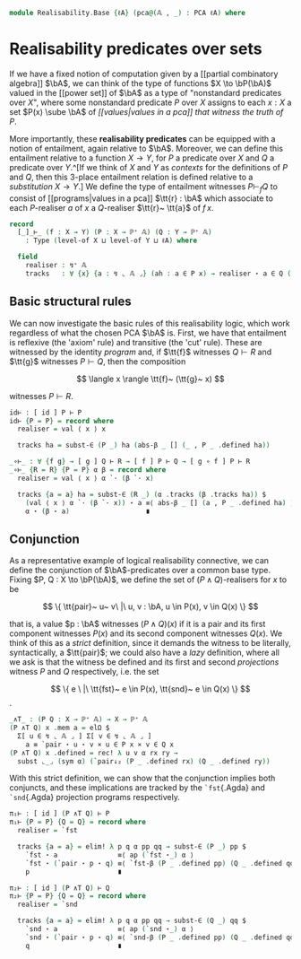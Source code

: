 <!--
```agda
open import 1Lab.Prelude

open import Data.Partial.Total
open import Data.Partial.Base
open import Data.Vec.Base

open import Realisability.PCA

import Realisability.Data.Pair
import Realisability.PCA.Sugar
import Realisability.Data.Sum
```
-->

```agda
module Realisability.Base {ℓA} (pca@(𝔸 , _) : PCA ℓA) where
```

<!--
```agda
open Realisability.PCA.Sugar pca
open Realisability.Data.Pair pca
open Realisability.Data.Sum pca

private variable
  ℓ ℓ' ℓ'' : Level
  X Y Z : Type ℓ'
  n : Nat
```
-->

# Realisability predicates over sets

If we have a fixed notion of computation given by a [[partial
combinatory algebra]] $\bA$, we can think of the type of functions $X
\to \bP(\bA)$ valued in the [[power set]] of $\bA$ as a type of
"nonstandard predicates over $X$", where some nonstandard predicate $P$
over $X$ assigns to each $x : X$ a set $P(x) \sube \bA$ of
*[[values|values in a pca]] that witness the truth of $P$*.

More importantly, these **realisability predicates** can be equipped
with a notion of entailment, again relative to $\bA$. Moreover, we can
define this entailment relative to a function $X \to Y$, for $P$ a
predicate over $X$ and $Q$ a predicate over $Y$.^[If we think of $X$ and
$Y$ as *contexts* for the definitions of $P$ and $Q$, then this 3-place
entailment relation is defined relative to a *substitution* $X \to Y$.]
We define the type of entailment witnesses $P \vdash_f Q$ to consist of
[[programs|values in a pca]] $\tt{r} : \bA$ which associate to
each $P$-realiser $a$ of $x$ a $Q$-realiser $\tt{r}~ \tt{a}$ of $f\, x$.

```agda
record
  [_]_⊢_ (f : X → Y) (P : X → ℙ⁺ 𝔸) (Q : Y → ℙ⁺ 𝔸)
    : Type (level-of X ⊔ level-of Y ⊔ ℓA) where

  field
    realiser : ↯⁺ 𝔸
    tracks   : ∀ {x} {a : ↯ ⌞ 𝔸 ⌟} (ah : a ∈ P x) → realiser ⋆ a ∈ Q (f x)
```

<!--
```agda
  realiser↓ : ∀ {x} {a : ↯ ⌞ 𝔸 ⌟} (ah : a ∈ P x) → ⌞ realiser ⋆ a ⌟
  realiser↓ ah = Q _ .defined (tracks  ah)

private unquoteDecl eqv' = declare-record-iso eqv' (quote [_]_⊢_)

open [_]_⊢_ public

instance
  tracks-to-term : ∀ {V : Type} {P : X → ℙ⁺ 𝔸} {Q : Y → ℙ⁺ 𝔸} {f : X → Y} → To-term V ([ f ] P ⊢ Q)
  tracks-to-term = record { to = λ x → const (x .realiser) }

  tracks-to-part : ∀ {P : X → ℙ⁺ 𝔸} {Q : Y → ℙ⁺ 𝔸} {f : X → Y} → To-part ([ f ] P ⊢ Q) ⌞ 𝔸 ⌟
  tracks-to-part = record { to-part = λ x → x .realiser .fst }

private
  variable P Q R : X → ℙ⁺ 𝔸

  subst-∈ : (P : ℙ⁺ 𝔸) {x y : ↯ ⌞ 𝔸 ⌟} → x ∈ P → y ≡ x → y ∈ P
  subst-∈ P hx p = subst (_∈ P) (sym p) hx
```
-->

## Basic structural rules

We can now investigate the basic rules of this realisability logic,
which work regardless of what the chosen PCA $\bA$ is. First, we have
that entailment is reflexive (the 'axiom' rule) and transitive (the
'cut' rule). These are witnessed by the identity *program* and, if
$\tt{f}$ witnesses $Q \vdash R$ and $\tt{g}$ witnesses $P \vdash Q$,
then the composition

$$
\langle x \rangle \tt{f}~ (\tt{g}~ x)
$$

witnesses $P \vdash R$.

```agda
id⊢ : [ id ] P ⊢ P
id⊢ {P = P} = record where
  realiser = val ⟨ x ⟩ x

  tracks ha = subst-∈ (P _) ha (abs-β _ [] (_ , P _ .defined ha))

_∘⊢_ : ∀ {f g} → [ g ] Q ⊢ R → [ f ] P ⊢ Q → [ g ∘ f ] P ⊢ R
_∘⊢_ {R = R} {P = P} α β = record where
  realiser = val ⟨ x ⟩ α `· (β `· x)

  tracks {a = a} ha = subst-∈ (R _) (α .tracks (β .tracks ha)) $
    (val ⟨ x ⟩ α `· (β `· x)) ⋆ a ≡⟨ abs-β _ [] (a , P _ .defined ha) ⟩
    α ⋆ (β ⋆ a)                   ∎
```

## Conjunction

As a representative example of logical realisability connective, we can
define the conjunction of $\bA$-predicates over a common base type.
Fixing $P, Q : X \to \bP(\bA)$, we define the set of $(P \land
Q)$-realisers for $x$ to be

$$
\{ \tt{pair}~ u~ v\ |\ u, v : \bA, u \in P(x), v \in Q(x) \}
$$

that is, a value $p : \bA$ witnesses $(P \land Q)(x)$ if it is a pair
and its first component witnesses $P(x)$ and its second component
witnesses $Q(x)$. We think of this as a *strict* definition, since it
demands the witness to be literally, syntactically, a $\tt{pair}$; we
could also have a *lazy* definition, where all we ask is that the
witness be defined and its first and second *projections* witness $P$
and $Q$ respectively, i.e. the set

$$
\{ e \ |\ \tt{fst}~ e \in P(x), \tt{snd}~ e \in Q(x) \}
$$.

```agda
_∧T_ : (P Q : X → ℙ⁺ 𝔸) → X → ℙ⁺ 𝔸
(P ∧T Q) x .mem a = elΩ $
  Σ[ u ∈ ↯ ⌞ 𝔸 ⌟ ] Σ[ v ∈ ↯ ⌞ 𝔸 ⌟ ]
    a ≡ `pair ⋆ u ⋆ v × u ∈ P x × v ∈ Q x
(P ∧T Q) x .defined = rec! λ u v α rx ry →
  subst ⌞_⌟ (sym α) (`pair↓₂ (P _ .defined rx) (Q _ .defined ry))
```

With this strict definition, we can show that the conjunction implies
both conjuncts, and these implications are tracked by the `` `fst
``{.Agda} and `` `snd ``{.Agda} projection programs respectively.

```agda
π₁⊢ : [ id ] (P ∧T Q) ⊢ P
π₁⊢ {P = P} {Q = Q} = record where
  realiser = `fst

  tracks {a = a} = elim! λ p q α pp qq → subst-∈ (P _) pp $
    `fst ⋆ a               ≡⟨ ap (`fst ⋆_) α ⟩
    `fst ⋆ (`pair ⋆ p ⋆ q) ≡⟨ `fst-β (P _ .defined pp) (Q _ .defined qq) ⟩
    p                      ∎

π₂⊢ : [ id ] (P ∧T Q) ⊢ Q
π₂⊢ {P = P} {Q = Q} = record where
  realiser = `snd

  tracks {a = a} = elim! λ p q α pp qq → subst-∈ (Q _) qq $
    `snd ⋆ a               ≡⟨ ap (`snd ⋆_) α ⟩
    `snd ⋆ (`pair ⋆ p ⋆ q) ≡⟨ `snd-β (P _ .defined pp) (Q _ .defined qq) ⟩
    q                      ∎
```
